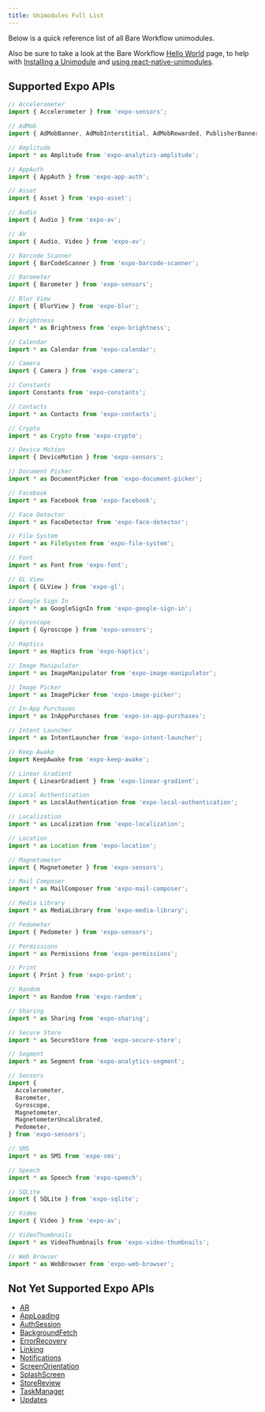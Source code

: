 ```yaml
---
title: Unimodules Full List
---
```


Below is a quick reference list of all Bare Workflow unimodules.

Also be sure to take a look at the Bare Workflow [Hello World](../hello-world/) page, to help with [Installing a Unimodule](../hello-world/#install-a-unimodule) and [using react-native-unimodules](../hello-world/#using-unimodulescore).

## Supported Expo APIs

```js
// Accelerometer
import { Accelerometer } from 'expo-sensors';

// AdMob
import { AdMobBanner, AdMobInterstitial, AdMobRewarded, PublisherBanner } from 'expo-ads-admob';

// Amplitude
import * as Amplitude from 'expo-analytics-amplitude';

// AppAuth
import { AppAuth } from 'expo-app-auth';

// Asset
import { Asset } from 'expo-asset';

// Audio
import { Audio } from 'expo-av';

// AV
import { Audio, Video } from 'expo-av';

// Barcode Scanner
import { BarCodeScanner } from 'expo-barcode-scanner';

// Barometer
import { Barometer } from 'expo-sensors';

// Blur View
import { BlurView } from 'expo-blur';

// Brightness
import * as Brightness from 'expo-brightness';

// Calendar
import * as Calendar from 'expo-calendar';

// Camera
import { Camera } from 'expo-camera';

// Constants
import Constants from 'expo-constants';

// Contacts
import * as Contacts from 'expo-contacts';

// Crypto
import * as Crypto from 'expo-crypto';

// Device Motion
import { DeviceMotion } from 'expo-sensors';

// Document Picker
import * as DocumentPicker from 'expo-document-picker';

// Facebook
import * as Facebook from 'expo-facebook';

// Face Detector
import * as FaceDetector from 'expo-face-detector';

// File System
import * as FileSystem from 'expo-file-system';

// Font
import * as Font from 'expo-font';

// GL View
import { GLView } from 'expo-gl';

// Google Sign In
import * as GoogleSignIn from 'expo-google-sign-in';

// Gyroscope
import { Gyroscope } from 'expo-sensors';

// Haptics
import * as Haptics from 'expo-haptics';

// Image Manipulator
import * as ImageManipulator from 'expo-image-manipulator';

// Image Picker
import * as ImagePicker from 'expo-image-picker';

// In-App Purchases
import * as InAppPurchases from 'expo-in-app-purchases';

// Intent Launcher
import * as IntentLauncher from 'expo-intent-launcher';

// Keep Awake
import KeepAwake from 'expo-keep-awake';

// Linear Gradient
import { LinearGradient } from 'expo-linear-gradient';

// Local Authentication
import * as LocalAuthentication from 'expo-local-authentication';

// Localization
import * as Localization from 'expo-localization';

// Location
import * as Location from 'expo-location';

// Magnetometer
import { Magnetometer } from 'expo-sensors';

// Mail Composer
import * as MailComposer from 'expo-mail-composer';

// Media Library
import * as MediaLibrary from 'expo-media-library';

// Pedometer
import { Pedometer } from 'expo-sensors';

// Permissions
import * as Permissions from 'expo-permissions';

// Print
import { Print } from 'expo-print';

// Random
import * as Random from 'expo-random';

// Sharing
import * as Sharing from 'expo-sharing';

// Secure Store
import * as SecureStore from 'expo-secure-store';

// Segment
import * as Segment from 'expo-analytics-segment';

// Sensors
import {
  Accelerometer,
  Barometer,
  Gyroscope,
  Magnetometer,
  MagnetometerUncalibrated,
  Pedometer,
} from 'expo-sensors';

// SMS
import * as SMS from 'expo-sms';

// Speech
import * as Speech from 'expo-speech';

// SQLite
import { SQLite } from 'expo-sqlite';

// Video
import { Video } from 'expo-av';

// VideoThumbnails
import * as VideoThumbnails from 'expo-video-thumbnails';

// Web Browser
import * as WebBrowser from 'expo-web-browser';
```

## Not Yet Supported Expo APIs

- [AR](../../sdk/AR/)
- [AppLoading](../../sdk/app-loading/)
- [AuthSession](../../sdk/auth-session/)
- [BackgroundFetch](../../sdk/background-fetch/)
- [ErrorRecovery](../../sdk/error-recovery/)
- [Linking](../../sdk/linking/)
- [Notifications](../../sdk/notifications/)
- [ScreenOrientation](../../sdk/screen-orientation/)
- [SplashScreen](../../sdk/splash-screen/)
- [StoreReview](../../sdk/storereview/)
- [TaskManager](../../sdk/task-manager/)
- [Updates](../../sdk/updates/)

